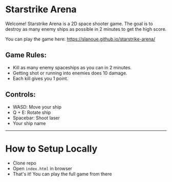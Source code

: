 # Starstrike Arena
Welcome! Starstrike Arena is a 2D space shooter game. The goal is to destroy as many enemy ships as possible in 2 minutes to get the high score.

You can play the game here: https://slanoue.github.io/starstrike-arena/

## Game Rules:
- Kill as many enemy spaceships as you can in 2 minutes.
- Getting shot or running into enemies does 10 damage.
- Each kill gives you 1 point.

## Controls:
- WASD: Move your ship
- Q + E: Rotate ship
- Spacebar: Shoot laser
- Your ship name

---

# How to Setup Locally

- Clone repo
- Open `index.html` in browser
- That's it! You can play the full game from there
